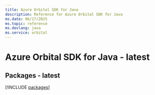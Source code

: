 ```yaml
---
title: Azure Orbital SDK for Java
description: Reference for Azure Orbital SDK for Java
ms.date: 06/17/2025
ms.topic: reference
ms.devlang: java
ms.service: orbital
---
```

# Azure Orbital SDK for Java - latest
## Packages - latest
[!INCLUDE [packages](orbital-index.md)]